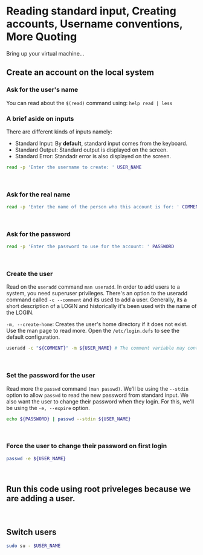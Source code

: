 # Reading standard input, Creating accounts, Username conventions, More Quoting

Bring up your virtual machine...

## Create an account on the local system

### Ask for the user's name
You can read about the ```$(read)``` command using: ```help read | less```

### A brief aside on inputs
There are different kinds of inputs namely:
- Standard Input: By **default**, standard input comes from the keyboard.
- Standard Output: Standard output is displayed on the screen.
- Standard Error: Standadr error is also displayed on the screen.

 
```bash
read -p 'Enter the username to create: ' USER_NAME

```

<br/>


### Ask for the real name
```bash
read -p 'Enter the name of the person who this account is for: ' COMMENT
```

<br/>


### Ask for the password
```bash
read -p 'Enter the password to use for the account: ' PASSWORD
```

<br/>



### Create the user
Read on the ```useradd``` command ```man useradd```. In order to add users to a system, you need superuser privileges. There's an option to the useradd command called ```-c --comment``` and its used to add a user. Generally, its a short description of a LOGIN and historically it's been used with the name of the LOGIN.

```-m, --create-home```: Creates the user's home directory if it does not exist. Use the man page to read more. Open the ```/etc/login.defs``` to see the default configuration.

```bash
useradd -c "${COMMENT}" -m ${USER_NAME} # The comment variable may contain spaces.
```

<br/>


### Set the password for the user
Read more the ```passwd``` command ```(man passwd)```. We'll be using the ```--stdin``` option to allow ```passwd``` to read the new password from standard input. We also want the user to change their password when they login. For this, we'll be using the ```-e, --expire``` option.

```bash
echo ${PASSWORD} | passwd --stdin ${USER_NAME} 
```

<br/>


### Force the user to change their password on first login
```bash
passwd -e ${USER_NAME}
```

<br/>

## Run this code using root priveleges because we are adding a user.

<br/>


## Switch users
```bash
sudo su - $USER_NAME
```


